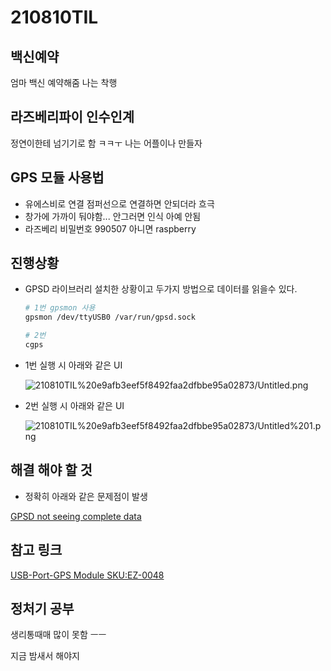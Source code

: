 # 210810TIL

## 백신예약

엄마 백신 예약해줌 나는 착행

## 라즈베리파이 인수인계

정연이한테 넘기기로 함 ㅋㅋㅜ 나는 어플이나 만들자

## GPS 모듈 사용법

- 유에스비로 연결 점퍼선으로 연결하면 안되더라 흐극
- 창가에 가까이 둬야함... 안그러면 인식 아예 안됨
- 라즈베리 비밀번호 990507 아니면 raspberry

## 진행상황

- GPSD 라이브러리 설치한 상황이고 두가지 방법으로 데이터를 읽을수 있다.

    ```bash
    # 1번 gpsmon 사용
    gpsmon /dev/ttyUSB0 /var/run/gpsd.sock

    # 2번 
    cgps
    ```

- 1번 실행 시 아래와 같은 UI

    ![210810TIL%20e9afb3eef5f8492faa2dfbbe95a02873/Untitled.png](210810TIL%20e9afb3eef5f8492faa2dfbbe95a02873/Untitled.png)

- 2번 실행 시 아래와 같은 UI

    ![210810TIL%20e9afb3eef5f8492faa2dfbbe95a02873/Untitled%201.png](210810TIL%20e9afb3eef5f8492faa2dfbbe95a02873/Untitled%201.png)

## 해결 해야 할 것

- 정확히 아래와 같은 문제점이 발생

[GPSD not seeing complete data](https://stackoverflow.com/questions/65974097/gpsd-not-seeing-complete-data)

## 참고 링크

[USB-Port-GPS Module SKU:EZ-0048](https://wiki.52pi.com/index.php/USB-Port-GPS_Module_SKU:EZ-0048)

[](https://maker.pro/raspberry-pi/tutorial/how-to-use-a-gps-receiver-with-raspberry-pi-4)

## 정처기 공부

생리통때매 많이 못함 ㅡㅡ

지금 밤새서 해야지